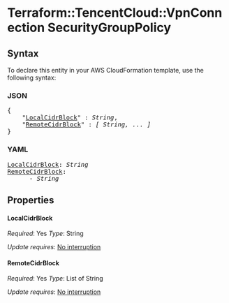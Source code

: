 # Terraform::TencentCloud::VpnConnection SecurityGroupPolicy

## Syntax

To declare this entity in your AWS CloudFormation template, use the following syntax:

### JSON

<pre>
{
    "<a href="#localcidrblock" title="LocalCidrBlock">LocalCidrBlock</a>" : <i>String</i>,
    "<a href="#remotecidrblock" title="RemoteCidrBlock">RemoteCidrBlock</a>" : <i>[ String, ... ]</i>
}
</pre>

### YAML

<pre>
<a href="#localcidrblock" title="LocalCidrBlock">LocalCidrBlock</a>: <i>String</i>
<a href="#remotecidrblock" title="RemoteCidrBlock">RemoteCidrBlock</a>: <i>
      - String</i>
</pre>

## Properties

#### LocalCidrBlock

_Required_: Yes
_Type_: String

_Update requires_: [No interruption](https://docs.aws.amazon.com/AWSCloudFormation/latest/UserGuide/using-cfn-updating-stacks-update-behaviors.html#update-no-interrupt)

#### RemoteCidrBlock

_Required_: Yes
_Type_: List of String

_Update requires_: [No interruption](https://docs.aws.amazon.com/AWSCloudFormation/latest/UserGuide/using-cfn-updating-stacks-update-behaviors.html#update-no-interrupt)

